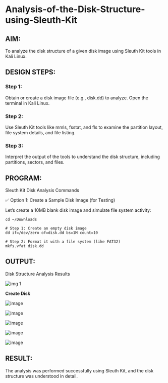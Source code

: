 # Analysis-of-the-Disk-Structure-using-Sleuth-Kit
## AIM:
To analyze the disk structure of a given disk image using Sleuth Kit tools in Kali Linux.

## DESIGN STEPS:
### Step 1:
Obtain or create a disk image file (e.g., disk.dd) to analyze. Open the terminal in Kali Linux.

### Step 2:
Use Sleuth Kit tools like mmls, fsstat, and fls to examine the partition layout, file system details, and file listing.

### Step 3:
Interpret the output of the tools to understand the disk structure, including partitions, sectors, and files.

## PROGRAM:
Sleuth Kit Disk Analysis Commands

✅ Option 1: Create a Sample Disk Image (for Testing)

Let’s create a 10MB blank disk image and simulate file system activity:

```
cd ~/Downloads

# Step 1: Create an empty disk image
dd if=/dev/zero of=disk.dd bs=1M count=10

# Step 2: Format it with a file system (like FAT32)
mkfs.vfat disk.dd

```

## OUTPUT:
Disk Structure Analysis Results

![img 1](https://github.com/user-attachments/assets/ca7dbafe-7cbd-4e2b-a7b1-78d3b3298460)

**Create Disk**

![image](https://github.com/user-attachments/assets/f66c5abd-c6e2-47c0-876f-c24cc670c2d4)

![image](https://github.com/user-attachments/assets/b430e432-25b8-455a-8134-fbaaa0742d64)

![image](https://github.com/user-attachments/assets/4ce18692-1b21-4852-85a5-291d90f56bfe)

![image](https://github.com/user-attachments/assets/73d76474-7e69-4f31-aced-44b499898e20)

![image](https://github.com/user-attachments/assets/a99c6da6-ea10-41c5-885e-8e15e7471f99)






## RESULT:
The analysis was performed successfully using Sleuth Kit, and the disk structure was understood in detail.
